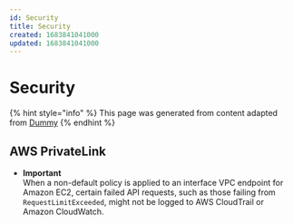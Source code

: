 ```yaml
---
id: Security
title: Security
created: 1683841041000
updated: 1683841041000
---
```

# Security
{% hint style="info" %}
This page was generated from content adapted from [Dummy](https://docs.aws.amazon.com/ec2/index.html)
{% endhint %}
## AWS PrivateLink

- **Important**  
When a non\-default policy is applied to an interface VPC endpoint for Amazon EC2, certain failed API requests, such as those failing from `RequestLimitExceeded`, might not be logged to AWS CloudTrail or Amazon CloudWatch\.

